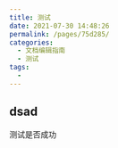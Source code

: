 ```yaml
---
title: 测试
date: 2021-07-30 14:48:26
permalink: /pages/75d285/
categories: 
  - 文档编辑指南
  - 测试
tags: 
  - 
---
```

## dsad 
测试是否成功



